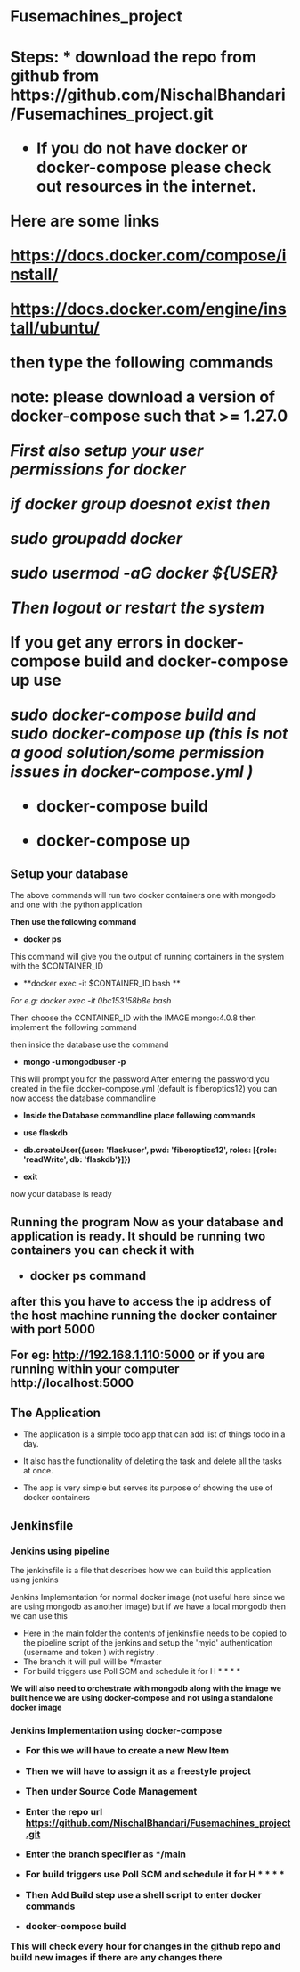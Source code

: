 # Fusemachines_project
<h1>Steps:
* download the repo from github from https://github.com/NischalBhandari/Fusemachines_project.git

* If you do not have docker or docker-compose please check out resources in the internet.

Here are some links 

https://docs.docker.com/compose/install/

https://docs.docker.com/engine/install/ubuntu/



then type the following commands

note: please download a version of docker-compose such that  >= 1.27.0

*First also setup your user permissions for docker*

*if docker group doesnot exist then* 

*sudo groupadd docker*

*sudo usermod -aG docker ${USER}*

*Then logout or restart the system*

If you get any errors in docker-compose build and docker-compose up use 

*sudo docker-compose build and sudo docker-compose up  (this is not a good solution/some permission issues in docker-compose.yml )* 



* **docker-compose build**

* **docker-compose up**



<h2> Setup your database</h2> 

The above commands will run two docker containers one with mongodb and one with the python application 

**Then use the following command** 

* **docker ps** 

This command will give you the output of running containers in the system with the $CONTAINER_ID

* **docker exec -it $CONTAINER_ID bash **

*For e.g: docker exec -it 0bc153158b8e bash*

Then choose the CONTAINER_ID with the IMAGE mongo:4.0.8
then implement the following command

then inside the database use the command 

* **mongo -u mongodbuser -p**

This will prompt you for the password
After entering the password you created  in the file docker-compose.yml (default is fiberoptics12)
you can now access the database commandline

* **Inside the Database commandline place following commands**

* **use flaskdb**



* **db.createUser({user: 'flaskuser', pwd: 'fiberoptics12', roles: [{role: 'readWrite', db: 'flaskdb'}]})**



* **exit**

now your database is ready 

<h2>Running the program
Now as your database and application is ready. It should be running two containers you can check it with 

* docker ps command

after this you have to access the ip address of the host machine running the docker container with port 5000

For eg: http://192.168.1.110:5000 or if you are running within your computer http://localhost:5000



<h2>The Application</h2>

* The application is a simple todo app that can add list of things todo in a day.

* It also has the functionality of deleting the task and delete all the tasks at once.

* The app is very simple but serves its purpose of showing the use of docker containers



<h2>Jenkinsfile</h2>

<h3>Jenkins using pipeline</h3>

The jenkinsfile is a file that describes how we can build this application using jenkins 

Jenkins Implementation for normal docker image (not useful here since we are using mongodb as another image) but if we have a local mongodb then we can use this 

* Here in the main folder the contents of jenkinsfile needs to be copied to the pipeline script of the jenkins and setup the 'myid' authentication (username and token ) with registry .
* The branch it will pull will be */master
* For build triggers use Poll SCM and schedule it for H * * * *



 **We will also need to orchestrate with mongodb along with the image we built hence we are using docker-compose and not using a standalone docker image**

<h3>Jenkins Implementation using docker-compose


* For this we will have to create a new New Item

* Then we will have to assign it as a freestyle project

* Then under Source Code Management

* Enter the repo url https://github.com/NischalBhandari/Fusemachines_project.git

* Enter the branch specifier as */main

* For build triggers use Poll SCM and schedule it for H * * * * 

* Then Add Build step  use a shell script to enter docker commands

* docker-compose build 



This will check every hour for changes in the github repo and build new images if there are any changes there







